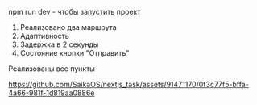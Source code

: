 npm run dev - чтобы запустить проект

1) Реализовано два маршрута
2) Адаптивность
3) Задержка в 2 секунды
4) Состояние кнопки "Отправить"

Реализованы все пункты



https://github.com/SaikaOS/nextjs_task/assets/91471170/0f3c77f5-bffa-4a66-981f-1d819aa0886e

